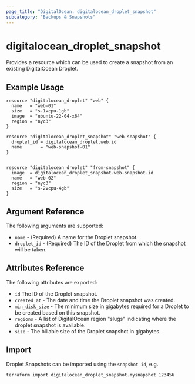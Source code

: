 ```yaml
---
page_title: "DigitalOcean: digitalocean_droplet_snapshot"
subcategory: "Backups & Snapshots"
---
```


# digitalocean\_droplet\_snapshot

Provides a resource which can be used to create a snapshot from an existing DigitalOcean Droplet.

## Example Usage

```hcl
resource "digitalocean_droplet" "web" {
  name   = "web-01"
  size   = "s-1vcpu-1gb"
  image  = "ubuntu-22-04-x64"
  region = "nyc3"
}

resource "digitalocean_droplet_snapshot" "web-snapshot" {
  droplet_id = digitalocean_droplet.web.id
  name       = "web-snapshot-01"
}


resource "digitalocean_droplet" "from-snapshot" {
  image  = digitalocean_droplet_snapshot.web-snapshot.id
  name   = "web-02"
  region = "nyc3"
  size   = "s-2vcpu-4gb"
}
```

## Argument Reference

The following arguments are supported:

* `name` - (Required) A name for the Droplet snapshot.
* `droplet_id` - (Required) The ID of the Droplet from which the snapshot will be taken.

## Attributes Reference

The following attributes are exported:

* `id` The ID of the Droplet snapshot.
* `created_at` - The date and time the Droplet snapshot was created.
* `min_disk_size` - The minimum size in gigabytes required for a Droplet to be created based on this snapshot.
* `regions` - A list of DigitalOcean region "slugs" indicating where the droplet snapshot is available.
* `size` - The billable size of the Droplet snapshot in gigabytes.


## Import

Droplet Snapshots can be imported using the `snapshot id`, e.g.

```
terraform import digitalocean_droplet_snapshot.mysnapshot 123456
```
